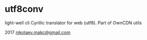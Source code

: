 # utf8conv
light-well cli Cyrillic translator for web (utf8). Part of OwnCDN utils


2017 nikolaev.makc@gmail.com 
